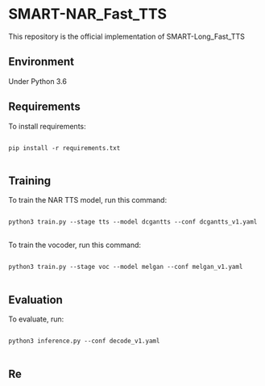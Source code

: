 # SMART-NAR_Fast_TTS
This repository is the official implementation of SMART-Long_Fast_TTS

## Environment
Under Python 3.6

## Requirements
To install requirements:
<pre>
<code>
pip install -r requirements.txt
</code>
</pre>

## Training
To train the NAR TTS model, run this command:
<pre>
<code>
python3 train.py --stage tts --model dcgantts --conf dcgantts_v1.yaml
</code>
</pre>

To train the vocoder, run this command:      
<pre>
<code>
python3 train.py --stage voc --model melgan --conf melgan_v1.yaml
</code>
</pre>

## Evaluation
To evaluate, run:
<pre>
<code>
python3 inference.py --conf decode_v1.yaml
</code>
</pre>

## Re